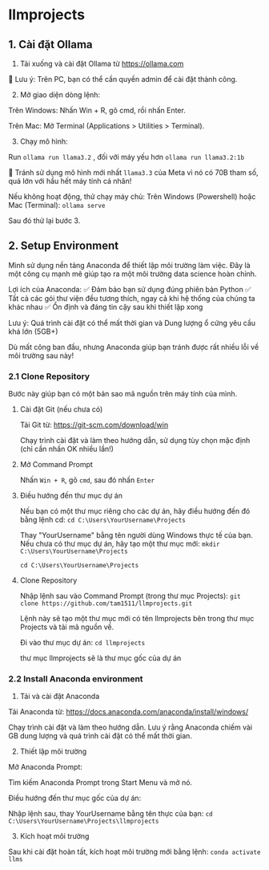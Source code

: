 # llmprojects

## 1. Cài đặt Ollama

1. Tải xuống và cài đặt Ollama từ https://ollama.com
   
📌 Lưu ý: Trên PC, bạn có thể cần quyền admin để cài đặt thành công.

2. Mở giao diện dòng lệnh:
   
Trên Windows: Nhấn Win + R, gõ cmd, rồi nhấn Enter.

Trên Mac: Mở Terminal (Applications > Utilities > Terminal).

3. Chạy mô hình:
   
Run `ollama run llama3.2` , đối với máy yếu hơn `ollama run llama3.2:1b`

🚫 Tránh sử dụng mô hình mới nhất `llama3.3` của Meta vì nó có 70B tham số, quá lớn với hầu hết máy tính cá nhân!

Nếu không hoạt động, thử chạy máy chủ: Trên Windows (Powershell) hoặc Mac (Terminal): `ollama serve`  

Sau đó thử lại bước 3.

## 2. Setup Environment

Mình sử dụng nền tảng Anaconda để thiết lập môi trường làm việc. Đây là một công cụ mạnh mẽ giúp tạo ra một môi trường data science hoàn chỉnh.

Lợi ích của Anaconda: 
✅ Đảm bảo bạn sử dụng đúng phiên bản Python
✅ Tất cả các gói thư viện đều tương thích, ngay cả khi hệ thống của chúng ta khác nhau
✅ Ổn định và đáng tin cậy sau khi thiết lập xong

Lưu ý: Quá trình cài đặt có thể mất thời gian và Dung lượng ổ cứng yêu cầu khá lớn (5GB+)

Dù mất công ban đầu, nhưng Anaconda giúp bạn tránh được rất nhiều lỗi về môi trường sau này!

### 2.1 Clone Repository

Bước này giúp bạn có một bản sao mã nguồn trên máy tính của mình.

1. Cài đặt Git (nếu chưa có)
   
   Tải Git từ: https://git-scm.com/download/win
   
   Chạy trình cài đặt và làm theo hướng dẫn, sử dụng tùy chọn mặc định (chỉ cần nhấn OK nhiều lần!)
   
2. Mở Command Prompt
   
   Nhấn `Win + R`, gõ `cmd`, sau đó nhấn `Enter`
   
3. Điều hướng đến thư mục dự án
   
   Nếu bạn có một thư mục riêng cho các dự án, hãy điều hướng đến đó bằng lệnh cd:
   `cd C:\Users\YourUsername\Projects`
   
   Thay "YourUsername" bằng tên người dùng Windows thực tế của bạn.
   Nếu chưa có thư mục dự án, hãy tạo một thư mục mới:
   `mkdir C:\Users\YourUsername\Projects`
   
   `cd C:\Users\YourUsername\Projects`
4. Clone Repository
   
   Nhập lệnh sau vào Command Prompt (trong thư mục Projects):
   `git clone https://github.com/tam1511/llmprojects.git`
   
   Lệnh này sẽ tạo một thư mục mới có tên llmprojects bên trong thư mục Projects và tải mã nguồn về.
   
   Đi vào thư mục dự án:
   `cd llmprojects`
   
   thư mục llmprojects sẽ là thư mục gốc của dự án

### 2.2 Install Anaconda environment

1. Tải và cài đặt Anaconda
   
Tải Anaconda từ: https://docs.anaconda.com/anaconda/install/windows/

Chạy trình cài đặt và làm theo hướng dẫn. Lưu ý rằng Anaconda chiếm vài GB dung lượng và quá trình cài đặt có thể mất thời gian.

2. Thiết lập môi trường
   
Mở Anaconda Prompt:

Tìm kiếm Anaconda Prompt trong Start Menu và mở nó.

Điều hướng đến thư mục gốc của dự án:

Nhập lệnh sau, thay YourUsername bằng tên thực của bạn: `cd C:\Users\YourUsername\Projects\llmprojects`

3. Kích hoạt môi trường
   
Sau khi cài đặt hoàn tất, kích hoạt môi trường mới bằng lệnh: `conda activate llms`

   
